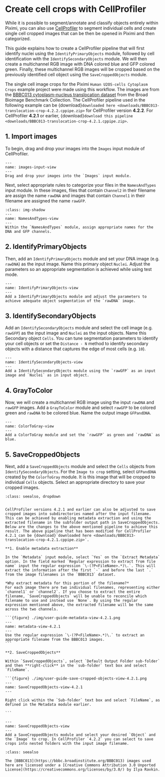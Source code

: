 # Create cell crops with CellProfiler

While it is possible to segment/annotate and classify objects entirely within Piximi, you can also use [CellProfiler](https://cellprofiler.org/) to segment individual cells and create single cell cropped images that can be then be opened in Piximi and then categorized.

This guide explains how to create a CellProfiler pipeline that will first identify nuclei using the `IdentifyPrimaryObjects` module, followed by cell identification with the `IdentifySecondaryObjects` module. We will then create a multichannel RGB image with DNA colored blue and GFP colored green. Finally, these multichannel RGB images will be cropped based on the previously identified cell object using the `SaveCroppedObjects` module.

The single cell image crops for the Piximi `Human U2OS-cells Cytoplasm Crops` example project were made using this workflow. The images are from the [BBBC013 cytoplasm-nucleus translocation dataset](https://bbbc.broadinstitute.org/BBBC013) from the Broad Bioimage Benchmark Collection. The CellProfiler pipeline used in the following example can be {download}`downloaded here <downloads/BBBC013-translocation-crop-4.2.2.cppipe.zip>` for CellProfiler version **4.2.2**. For CellProfiler **4.2.1** or earlier, {download}`download this pipeline <downloads/BBBC013-translocation-crop-4.2.1.cppipe.zip>`.

## 1. Import images

To begin, drag and drop your images into the `Images` input module of CellProfiler.

```{figure} ./img/user-guide-images-input-view.png
---
name: images-input-view
---
Drag and drop your images into the `Images` input module. 
```

Next, select appropriate rules to categorize your files in the `NamesAndTypes` input module. In these images, files that contain `Channel2` in their filename are assign the name `rawDNA` and images that contain `Channel1` in their filename are assigned the name `rawGFP`.

```{figure} ./img/user-guide-names-and-types-view.png
:class: img-shadow
---
name: NamesAndTypes-view
---
Within the `NamesAndTypes` module, assign appropriate names for the DNA and GFP channels. 
```

## 2. IdentifyPrimaryObjects

Then, add an `IdentifyPrimaryObjects` module and set your DNA image (e.g. `rawDNA`) as the input image. Name this primary object `Nuclei`. Adjust the parameters so an appropriate segmentation is achieved while using test mode.

```{figure} ./img/user-guide-identify-primary-object-view.png
---
name: IdentifyPrimaryObjects-view
---
Add a IdentifyPrimaryObjects module and adjust the parameters to achieve adequate object segmentation of the `rawDNA` image.
```

## 3. IdentifySecondaryObjects

Add an `IdentifySecondaryObjects` module and select the cell image (e.g. `rawGFP`) as the input image and `Nuclei` as the input objects. Name this Secondary object `Cells`. You can tune segmentation parameters to identify your cell objects or set the `Distance - N` method to identify secondary objects with a distance that captures the edge of most cells (e.g. `10`).

```{figure} ./img/user-guide-identify-secondary-object-view.png
---
name: IdentifySecondaryObjects-view
---
Add a IdentifySecondaryObjects module using the `rawGFP` as an input image and `Nuclei` as in input object.
```

## 4. GrayToColor

Now, we will create a multichannel RGB image using the input `rawDNA` and `rawGFP` images. Add a `GrayToColor` module and select `rawGFP` to be colored green and `rawDNA` to be colored blue. Name the output image `GFPandDNA`.

```{figure} ./img/user-guide-color-to-gray-view.png
---
name: ColorToGray-view
---
Add a ColorToGray module and set the `rawGFP` as green and `rawDNA` as blue.
```

## 5. SaveCroppedObjects

Next, add a `SaveCroppedObjects` module and select the `Cells` objects from `IdentifySecondaryObjects`. For the `Image to crop` setting, select `GFPandDNA` created by the `ColorToGray` module. It is this image that will be cropped to individual `Cells` objects. Select an appropriate directory to save your cropped images.

````{admonition} Pipeline modifications if using CellProfiler 4.2.1 or earlier
:class: seealso, dropdown


CellProfiler versions 4.2.1 and earlier can also be adjusted to save cropped images into subdirectories named after the input filename. This can be achieved by enabling metadata extraction and using the extracted filename in the subfolder output path in SaveCroppedObjects. Below are the changes to the above mentioned pipeline to achieve this result. The above pipeline that has been modified for CellProfiler 4.2.1 can be {download}`downloaded here <downloads/BBBC013-translocation-crop-4.2.1.cppipe.zip>`.

**1. Enable metadata extraction**

In the `Metadata` input module, select `Yes` on the `Extract Metadata` option. In the field marked `Regular expression to extract from file name` input the regular expression `\-(?P<FileName>.*)\.`. This will extract the information after the first `-` and before the last `.` from the image filenames in the `BBBC013` dataset.

*Why extract metadata for this portion of the filename?* 
For each image there are two individual filenames, representing either `channel1` or `channel2`. If you choose to extract the entire filename, `SaveCroppedObjects` will be unable to reconcile which filename to use and instead use `None`. By using the regular expression mentioned above, the extracted filename will be the same across the two channels.

```{figure} ./img/user-guide-metadata-view-4.2.1.png
---
name: metadata-view-4.2.1
---
Use the regular expression `\-(?P<FileName>.*)\.` to extract an appropriate filename from the BBBC013 images.
```

**2. SaveCroppedObjects**

Within `SaveCroppedObjects`, select `Default Output Folder sub-folder` and then **right-click** in the `sub-folder` text box and select `FileName`.

```{figure} ./img/user-guide-save-cropped-objects-view-4.2.1.png
---
name: SaveCroppedObjects-view-4.2.1
---

Right click within the `Sub-folder` text box and select `FileName`, as defined in the Metadata module earlier.

```

````

```{figure} ./img/user-guide-save-cropped-objects-view.png
---
name: SaveCroppedObjects-view
---
Add a SaveCroppedObjects module and select your desired `Object` and the `Image` to crop. In CellProfiler `4.2.2` you can select to save crops into nested folders with the input image filename.
```

```{admonition} Copyright
:class: seealso

The [BBBC013](https://bbbc.broadinstitute.org/BBBC013) images used here are licensed under a [Creative Commons Attribution 3.0 Unported License](https://creativecommons.org/licenses/by/3.0/) by Ilya Ravkin.
```
